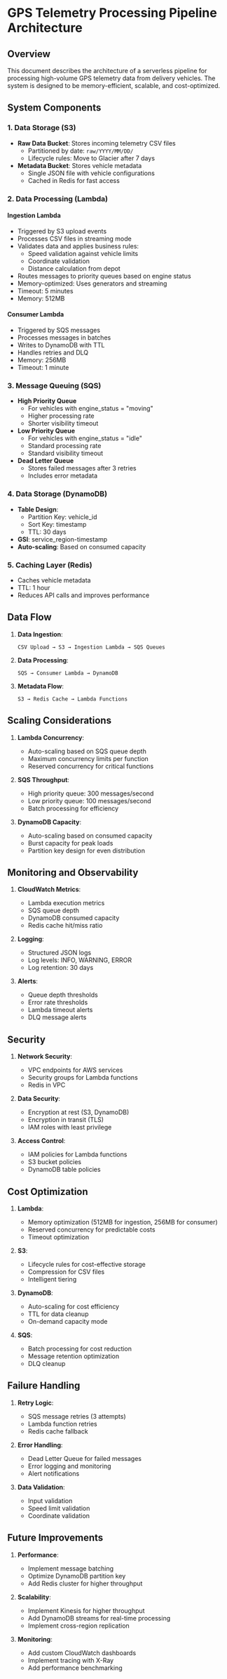 # GPS Telemetry Processing Pipeline Architecture

## Overview

This document describes the architecture of a serverless pipeline for processing high-volume GPS telemetry data from delivery vehicles. The system is designed to be memory-efficient, scalable, and cost-optimized.

## System Components

### 1. Data Storage (S3)

- **Raw Data Bucket**: Stores incoming telemetry CSV files
  - Partitioned by date: `raw/YYYY/MM/DD/`
  - Lifecycle rules: Move to Glacier after 7 days
- **Metadata Bucket**: Stores vehicle metadata
  - Single JSON file with vehicle configurations
  - Cached in Redis for fast access

### 2. Data Processing (Lambda)

#### Ingestion Lambda
- Triggered by S3 upload events
- Processes CSV files in streaming mode
- Validates data and applies business rules:
  - Speed validation against vehicle limits
  - Coordinate validation
  - Distance calculation from depot
- Routes messages to priority queues based on engine status
- Memory-optimized: Uses generators and streaming
- Timeout: 5 minutes
- Memory: 512MB

#### Consumer Lambda
- Triggered by SQS messages
- Processes messages in batches
- Writes to DynamoDB with TTL
- Handles retries and DLQ
- Memory: 256MB
- Timeout: 1 minute

### 3. Message Queuing (SQS)

- **High Priority Queue**
  - For vehicles with engine_status = "moving"
  - Higher processing rate
  - Shorter visibility timeout
- **Low Priority Queue**
  - For vehicles with engine_status = "idle"
  - Standard processing rate
  - Standard visibility timeout
- **Dead Letter Queue**
  - Stores failed messages after 3 retries
  - Includes error metadata

### 4. Data Storage (DynamoDB)

- **Table Design**:
  - Partition Key: vehicle_id
  - Sort Key: timestamp
  - TTL: 30 days
- **GSI**: service_region-timestamp
- **Auto-scaling**: Based on consumed capacity

### 5. Caching Layer (Redis)

- Caches vehicle metadata
- TTL: 1 hour
- Reduces API calls and improves performance

## Data Flow

1. **Data Ingestion**:
   ```
   CSV Upload → S3 → Ingestion Lambda → SQS Queues
   ```

2. **Data Processing**:
   ```
   SQS → Consumer Lambda → DynamoDB
   ```

3. **Metadata Flow**:
   ```
   S3 → Redis Cache → Lambda Functions
   ```

## Scaling Considerations

1. **Lambda Concurrency**:
   - Auto-scaling based on SQS queue depth
   - Maximum concurrency limits per function
   - Reserved concurrency for critical functions

2. **SQS Throughput**:
   - High priority queue: 300 messages/second
   - Low priority queue: 100 messages/second
   - Batch processing for efficiency

3. **DynamoDB Capacity**:
   - Auto-scaling based on consumed capacity
   - Burst capacity for peak loads
   - Partition key design for even distribution

## Monitoring and Observability

1. **CloudWatch Metrics**:
   - Lambda execution metrics
   - SQS queue depth
   - DynamoDB consumed capacity
   - Redis cache hit/miss ratio

2. **Logging**:
   - Structured JSON logs
   - Log levels: INFO, WARNING, ERROR
   - Log retention: 30 days

3. **Alerts**:
   - Queue depth thresholds
   - Error rate thresholds
   - Lambda timeout alerts
   - DLQ message alerts

## Security

1. **Network Security**:
   - VPC endpoints for AWS services
   - Security groups for Lambda functions
   - Redis in VPC

2. **Data Security**:
   - Encryption at rest (S3, DynamoDB)
   - Encryption in transit (TLS)
   - IAM roles with least privilege

3. **Access Control**:
   - IAM policies for Lambda functions
   - S3 bucket policies
   - DynamoDB table policies

## Cost Optimization

1. **Lambda**:
   - Memory optimization (512MB for ingestion, 256MB for consumer)
   - Reserved concurrency for predictable costs
   - Timeout optimization

2. **S3**:
   - Lifecycle rules for cost-effective storage
   - Compression for CSV files
   - Intelligent tiering

3. **DynamoDB**:
   - Auto-scaling for cost efficiency
   - TTL for data cleanup
   - On-demand capacity mode

4. **SQS**:
   - Batch processing for cost reduction
   - Message retention optimization
   - DLQ cleanup

## Failure Handling

1. **Retry Logic**:
   - SQS message retries (3 attempts)
   - Lambda function retries
   - Redis cache fallback

2. **Error Handling**:
   - Dead Letter Queue for failed messages
   - Error logging and monitoring
   - Alert notifications

3. **Data Validation**:
   - Input validation
   - Speed limit validation
   - Coordinate validation

## Future Improvements

1. **Performance**:
   - Implement message batching
   - Optimize DynamoDB partition key
   - Add Redis cluster for higher throughput

2. **Scalability**:
   - Implement Kinesis for higher throughput
   - Add DynamoDB streams for real-time processing
   - Implement cross-region replication

3. **Monitoring**:
   - Add custom CloudWatch dashboards
   - Implement tracing with X-Ray
   - Add performance benchmarking 